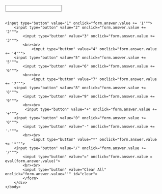 <!DOCTYPE html>
<html>
    <head>
        <title>Page Title</title>
    </head>
    <body>
        <div class="a">
            <form name="forms">
                <input type="text"                              name="answer" id="b" > <br> </br>
    
    <input type="button" value="1" onclick="form.answer.value += '1'"">
        <input type="button" value="2" onclick="form.answer.value += '2'"">
            <input type="button" value="3" onclick="form.answer.value += '3'"">
            <br><br>
                <input type="button" value="4" onclick="form.answer.value += '4'"">
        <input type="button" value="5" onclick="form.answer.value += '5'"">
            <input type="button" value="6" onclick="form.answer.value += '6'"">
            <br><br>
                <input type="button" value="7" onclick="form.answer.value += '7'"">
        <input type="button" value="8" onclick="form.answer.value += '8'"">
            <input type="button" value="9" onclick="form.answer.value += '9'"">
            <br><br>
             <input type="button" value="+" onclick="form.answer.value += '+'"">
        <input type="button" value="0" onclick="form.answer.value += '0'"">
            <input type="button" value="-" onclick="form.answer.value += '-'"">
            <br><br>
                <input type="button" value="*" onclick="form.answer.value += '*'"">
        <input type="button" value="/" onclick="form.answer.value += '/'"">
            <input type="button" value="=" onclick="form.answer.value = eval(form.answer.value)">
            <br><br>
            <input type="button" value="Clear All" onclick="form.answer.value=''" id="clear">
            </form>
        </div>
    </body>
</html>
